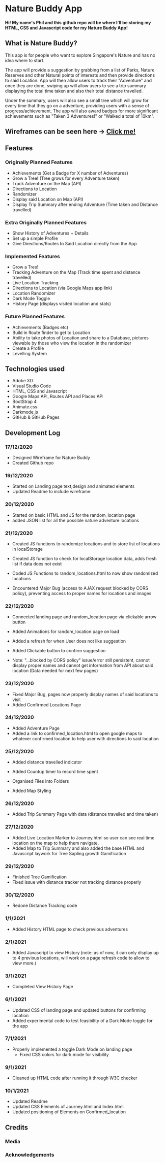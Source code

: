 # Nature Buddy App

#### Hi! My name's Phil and this github repo will be where I'll be storing my HTML, CSS and Javascript code for my Nature Buddy App!

## What is Nature Buddy?

This app is for people who want to explore Singapore's Nature and has no idea where to start. 

The app will provide a suggestion by grabbing from a list of Parks, Nature Reserves and other Natural points of interests and then provide directions to said Location. App will then allow users to track their "Adventure" and once they are done, swiping up will allow users to see a trip summary displaying the total time taken and also their total distance travelled. 

Under the summary, users will also see a small tree which will grow for every time that they go on a adventure, providing users with a sense of progress/achievement. The app will also award badges for more significant achievements such as "Taken 3 Adventures!" or "Walked a total of 10km".

## Wireframes can be seen here -> [Click me!](https://xd.adobe.com/view/25f0d503-b976-4674-a2b6-ddfd50459d92-70a3/?fullscreen#access_token=eyJ4NXUiOiJpbXNfbmExLWtleS0xLmNlciIsImFsZyI6IlJTMjU2In0.eyJpZCI6IjE2MTAyNDQ5MDE5NThfNDEzY2IzYzQtMTUwYy00OTA2LTgyZWMtNWJjZjZjN2E4YjgxX3NncDUiLCJjbGllbnRfaWQiOiJDb21ldFdlYjEiLCJ1c2VyX2lkIjoiQjBDNDc3NTM1RTlBNjc4NDBBNDk1RTdEQEFkb2JlSUQiLCJ0eXBlIjoiYWNjZXNzX3Rva2VuIiwiYXMiOiJpbXMtbmExIiwiZmciOiJWREFJTkNFQlZMRzVaUFdHQzZBM1JIUUFZRT09PT09PSIsInNpZCI6IjE2MDk5MTE1MzY3NzdfODIwNzgxYjYtNTE5My00OWFjLTk1YzQtYzk0MzhmNDI1NmJjX3NncDUiLCJtb2kiOiJkMDliNDdmNiIsImV4cGlyZXNfaW4iOiI4NjQwMDAwMCIsInNjb3BlIjoiIiwiY3JlYXRlZF9hdCI6IjE2MTAyNDQ5MDE5NTgifQ.kkFYqW6msLxYyymuIOybP6z7ZMmSJtbAHkqGNY9iGMQPu6SqVh_0pF6nuayOa9qdg-fALIqnJRr4iqZRiSy6oWJyjkC9rmdamh-_AWz8siyyWdrASaswUan2qlsooE2XI8sDZmqy4IAZWW8B2v-_okCzqouv25d4aw1f1zwxtX_1lPttYAHScK0ShEIE9qsh_7FTdBVJZQQWvuPXs8uSo2-7lrAsUMZGALfxnPPoZoBzHizN232vl-pFXlz7Jns3JBWoLlSut5a1JjF9zfzBL7AjVLjjRKdTj6tLoPxbNm6RZ8uvAUy03V9uFpNJxj4hPvTeso2L9VKDm_K-NcAn7g&token_type=bearer&expires_in=86399987)

## Features

### Originally Planned Features
* Achievements (Get a Badge for X number of Adventures)
* Grow a Tree! (Tree grows for every Adventure taken)
* Track Adventure on the Map (API)
* Directions to Location
* Randomizer 
* Display said Location on Map (API)
* Display Trip Summary after ending Adventure (Time taken and Distance travelled)

### Extra Originally Planned Features 
* Show History of Adventures + Details
* Set up a simple Profile
* Give Directions/Routes to Said Location directly from the App

### Implemented Features
* Grow a Tree!
* Tracking Adventure on the Map (Track time spent and distance travelled)
* Live Location Tracking
* Directions to Location (via Google Maps app link)
* Location Randomizer
* Dark Mode Toggle
* History Page (displays visited location and stats)

### Future Planned Features
* Achievements (Badges etc)
* Build in Route finder to get to Location
* Ability to take photos of Location and share to a Database, pictures viewable by those who view the location
in the randomizer
* Create a Profile
* Levelling System 

## Technologies used
* Adobe XD
* Visual Studio Code
* HTML, CSS and Javascript
* Google Maps API, Routes API and Places API
* BootStrap 4
* Animate.css
* Darkmode.js
* GitHub & GitHub Pages


## Development Log

### 17/12/2020
- Designed Wireframe for Nature Buddy 
- Created Github repo

### 19/12/2020
- Started on Landing page text,design and animated elements
- Updated Readme to include wireframe

### 20/12/2020
- Started on basic HTML and JS for the random_location page
- added JSON list for all the possible nature adventure locations

### 21/12/2020
- Created JS functions to randomize locations and to store list of locations in localStorage
- Created JS function to check for localStorage location data, adds fresh list if data does not exist

- Coded JS Functions to random_locations.html to now show randomized locations
- Encountered Major Bug (access to AJAX request blocked by CORS policy), preventing access to proper names for locations and images

### 22/12/2020
- Connected landing page and random_location page via clickable arrow button
- Added Animations for random_location page on load
- Added a refresh for when User does not like suggestion
- Added Clickable button to confirm suggestion

- Note: "...blocked by CORS policy" issue/error still persistent, cannot display proper names and cannot get information from API about said location (Data needed for next few pages)

### 23/12/2020
- Fixed Major Bug, pages now properly display names of said locations to visit
- Added Confirmed Locations Page

### 24/12/2020
- Added Adventure Page
- Added a link to confirmed_location.html to open google maps to whatever confirmed location to help user with directions to said location

### 25/12/2020
- Added distance travelled indicator
- Added Countup timer to record time spent

- Organised Files into Folders
- Added Map Styling 

### 26/12/2020
- Added Trip Summary Page with data (distance travelled and time taken)

### 27/12/2020
- Added Live Location Marker to Journey.html so user can see real time location on the map to help them navigate.
- Added Map to Trip Summary and also added the base HTML and Javascript laywork for Tree Sapling growth Gamification

### 29/12/2020
- Finished Tree Gamification 
- Fixed issue with distance tracker not tracking distance properly

### 30/12/2020
- Redone Distance Tracking code

### 1/1/2021
- Added History HTML page to check previous adventures

### 2/1/2021
- Added Javascript to view History (note: as of now, it can only display up to 4 previous locations, will work on a page refresh code to allow to view more.)

### 3/1/2021
- Completed View History Page

### 6/1/2021
- Updated CSS of landing page and updated buttons for confirming location
- Added experimental code to test feasibility of a Dark Mode toggle for the app

### 7/1/2021
- Properly implemented a toggle Dark Mode on landing page
    - Fixed CSS colors for dark mode for visibility

### 9/1/2021
-   Cleaned up HTML code after running it through W3C checker

### 10/1/2021
- Updated Readme
- Updated CSS Elements of Journey.html and Index.html
- Updated positioning of Elements on Confirmed_location 

## Credits

### Media

### Acknowledgements
